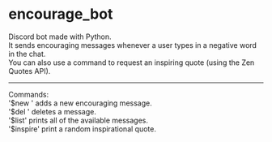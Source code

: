 # encourage_bot
Discord bot made with Python. <br />
It sends encouraging messages whenever a user types in a negative word in the chat. <br />
You can also use a command to request an inspiring quote (using the Zen Quotes API). <br />
<hr>
Commands: <br />
'$new <message>' adds a new encouraging message. <br />
'$del <index>' deletes a message. <br />
'$list' prints all of the available messages. <br /> 
'$inspire' print a random inspirational quote. <br />
